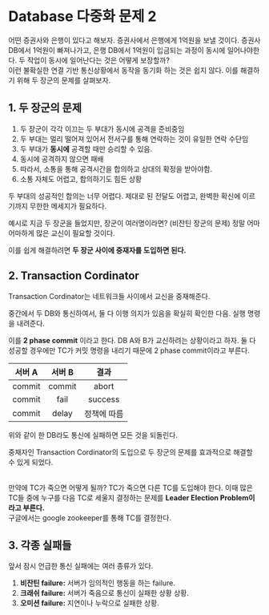 # Database 다중화 문제 2
어떤 증권사와 은행이 있다고 해보자. 증권사에서 은행에게 1억원을 보낼 것이다. 증권사 DB에서 1억원이 빠져나가고, 은행 DB에서 1억원이 입금되는 과정이 동시에 일어나야한다. 두 작업이 동시에 일어난다는 것은 어떻게 보장할까? <br> 
이런 불확실한 연결 기반 통신상황에서 동작을 동기화 하는 것은 쉽지 않다. 이를 해결하기 위해 두 장군의 문제를 살펴보자. <br>

## 1. 두 장군의 문제
1. 두 장군이 각각 이끄는 두 부대가 동시에 공격을 준비중임
2. 두 부대는 멀리 떨어져 있어서 전서구를 통해 연락하는 것이 유일한 연락 수단임
3. 두 부대가 **동시에** 공격할 때만 승리할 수 있음.
4. 동시에 공격하지 않으면 패배
5. 따라서, 소통을 통해 공격시간을 합의하고 상대의 확정을 받아야함.
6. 소통 자체도 어렵고, 합의하기도 힘든 상황

두 부대의 성공적인 합의는 너무 어렵다. 제대로 된 전달도 어렵고, 완벽한 확신에 이르기까지 무한한 메세지가 필요하다. <br>

예시로 지금 두 장군을 들었지만, 장군이 여러명이라면? (비잔틴 장군의 문제) 정말 어마어마하게 많은 교신이 필요할 것이다. <br>

이를 쉽게 해결하려면 **두 장군 사이에 중재자를 도입하면 된다.**

## 2. Transaction Cordinator
Transaction Cordinator는 네트워크들 사이에서 교신을 중재해준다. <br>

중간에서 두 DB와 통신하여서, 둘 다 이행 의지가 있음을 확실히 확인한 다음. 실행 명령을 내려준다. <br>

이를 **2 phase commit** 이라고 한다.
DB A와 B가 교신하려는 상황이라고 하자. 둘 다 성공할 경우에만 TC가 커밋 명령을 내리기 때문에 2 phase commit이라고 부른다.

| 서버 A | 서버 B |    결과     |
| :----: | :----: | :---------: |
| commit | commit |    abort    |
| commit |  fail  |   success   |
| commit | delay  | 정책에 따름 |
위와 같이 한 DB라도 통신에 실패하면 모든 것을 되돌린다. <br>

중재자인 Transaction Cordinator의 도입으로 두 장군의 문제를 효과적으로 해결할 수 있게 되었다. <br> <br>

만약에 TC가 죽으면 어떻게 될까?
TC가 죽으면 다른 TC를 도입해야 한다. 이때 많은 TC들 중에 누구를 다음 TC로 세울지 결정하는 문제를 **Leader Election Problem이라고 부른다.** <br>
구글에서는 google zookeeper를 통해 TC를 결정한다.

## 3. 각종 실패들
앞서 잠시 언급한 통신 실패에는 여러 종류가 있다.
1. **비잔틴 failure:** 서버가 임의적인 행동을 하는 failure.
2. **크래쉬 failure:** 서버가 죽음으로 통신이 실패한 상황 상황.
3. **오미션 failure:** 지연이나 누락으로 실패한 상황.

